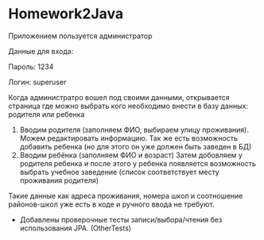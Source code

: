 # Homework2Java
Приложением пользуется администратор

Данные для входа: 

Пароль: 1234

Логин: superuser

Когда администратро вошел под своими данными, открывается страница где можно выбрать кого необходимо внести в базу данных: родителя или ребенка


1. Вводим родителя (заполняем ФИО, выбираем улицу проживания). Можем редактировать информацию. 
	Так же есть возможность добавить ребенка (но для этого он уже должен быть заведен в БД)
2. Вводим ребёнка (заполняем ФИО и возраст) Затем добовляем у родителя ребенка 
	и после этого у ребенка появляется возможность выбрать учебное заведение (список соответствует  месту проживания родителя)


Такие данные как адреса проживания, номера школ и соотношение районов-школ уже есть в коде и ручного ввода не требуют.

+ Добавлены проверочные тесты записи/выбора/чтения без использования JPA. (OtherTests) 
